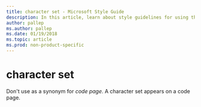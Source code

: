 ```yaml
---
title: character set - Microsoft Style Guide
description: In this article, learn about style guidelines for using the term 'character set' in Microsoft documents.
author: pallep
ms.author: pallep
ms.date: 01/19/2018
ms.topic: article
ms.prod: non-product-specific
---
```


# character set

Don't use as a synonym for *code page*. A character set appears on a code page.
